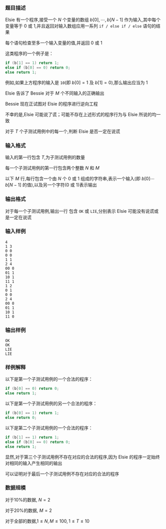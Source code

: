 ### 题目描述
$\text{Elsie}$ 有一个程序,接受一个 $N$ 个变量的数组 $b[0], \cdots ,b[N−1]$ 作为输入,其中每个变量等于 $0$ 或 $1$,并且返回对输入数组应用一系列 `if / else if / else` 语句的结果

每个语句检查至多一个输入变量的值,并返回 $0$ 或 $1$

这类程序的一个例子是：

```cpp
if (b[1] == 1) return 1;
else if (b[0] == 0) return 0;
else return 1;
```

例如,如果上方程序的输入是 `10`(即 $b[0]=1$ 及 $b[1]=0$),那么输出应当为 $1$

$\text{Elsie}$ 告诉了 $\text{Bessie}$ 对于 $M$ 个不同输入的正确输出

$\text{Bessie}$ 现在正试图对 $\text{Elsie}$ 的程序进行逆向工程

不幸的是,$\text{Elsie}$ 可能说了谎；可能不存在上述形式的程序行为与 $\text{Elsie}$ 所说的均一致

对于 $T$ 个子测试用例中的每一个,判断 $\text{Elsie}$ 是否一定在说谎
### 输入格式

输入的第一行包含 $T$,为子测试用例的数量

每一个子测试用例的第一行包含两个整数 $N$ 和 $M$

以下 $M$ 行,每行包含一个由 $N$ 个 $0$ 或 $1$ 组成的字符串,表示一个输入(即 $b[0] \cdots b[N−1]$ 的值),以及另一个字符($0$ 或 $1$)表示输出
### 输出格式
对于每一个子测试用例,输出一行
包含 $\texttt{OK}$ 或 $\texttt{LIE}$,分别表示 $\text{Elsie}$ 可能没有说谎或是一定在说谎
### 输入样例
```
4
1 3
0 0
0 0
1 1
2 4
00 0
01 1
10 1
11 1
1 2
0 1
0 0
2 4
00 0
01 1
10 1
11 0
```
### 输出样例
```
OK
OK
LIE
LIE
```
### 样例解释

以下是第一个子测试用例的一个合法的程序：

```cpp
if (b[0] == 0) return 0;
else return 1;
```

以下是第一个子测试用例的另一个合法的程序：

```cpp
if (b[0] == 1) return 1;
else return 0;
```

以下是第二个子测试用例的一个合法的程序：
```cpp
if (b[1] == 1) return 1;
else if (b[0] == 0) return 0;
else return 1;
```

显然,对于第三个子测试用例不存在对应的合法的程序,因为 $\text{Elsie}$ 的程序一定始终对相同的输入产生相同的输出

可以证明对于最后一个子测试用例不存在对应的合法的程序

### 数据规模

对于$10\%$的数据, $N=2$

对于$20\%$的数据, $M=2$

对于全部的数据,$1 \leq N,M \leq 100,1 \le T \le 10$